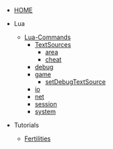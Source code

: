 <!-- _sidebar.md -->

- [HOME](./)

- Lua
  - [Lua-Commands](./docs/commands/index.md)
    - [TextSources](./docs/commands/TextSources/index.md)
      - [area](./docs/commands/TextSources/area.md)
      - [cheat](./docs/commands/TextSources/cheat.md)
    - [debug](./docs/commands/debug/index.md)
    - [game](./docs/commands/game/index.md)
      - [setDebugTextSource](./docs/commands/game/setDebugTextSource.md)
    - [io](./docs/commands/io/index.md)
    - [net](./docs/commands/net/index.md)
    - [session](./docs/commands/session/index.md)
    - [system](./docs/commands/system/index.md)
- Tutorials
  - [Fertilities](.tutorials/MapFertilities) 
